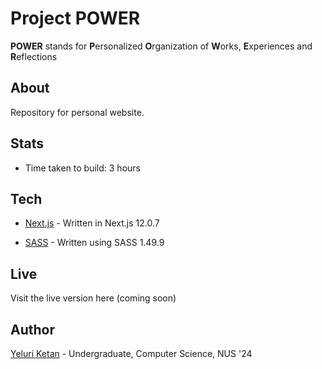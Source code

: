 # Project POWER

**POWER** stands for **P**ersonalized **O**rganization of **W**orks, **E**xperiences and **R**eflections

## About

Repository for personal website.

## Stats

- Time taken to build: 3 hours

## Tech

- [Next.js](https://nextjs.org/) - Written in Next.js 12.0.7

- [SASS](https://sass-lang.com/) - Written using SASS 1.49.9

## Live

Visit the live version here (coming soon)

## Author

[Yeluri Ketan](https://github.com/YeluriKetan) - Undergraduate, Computer Science, NUS '24
